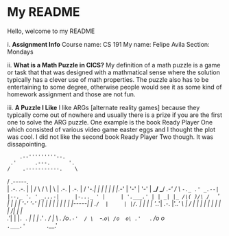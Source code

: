 # My README 
Hello, welcome to my README

i. **Assignment Info** 
    Course name: CS 191
    My name: Felipe Avila
    Section: Mondays
    
ii. **What is a Math Puzzle in CICS?**
    My definition of a math puzzle is a game or task that that was designed with a mathmatical sense where the solution typically has a clever use of math properties. 
    The puzzle also has to be entertaining to some degree, otherwise people would see it as some kind of homework assignment and those are not fun.
  
iii. **A Puzzle I Like**
    I like ARGs [alternate reality games] because they typically come out of nowhere and usually there is a prize if you are the first one to solve the ARG puzzle. 
    One example is the book Ready Player One which consisted of various video game easter eggs and I thought the plot was cool. 
    I did not like the second book Ready Player Two though. It was dissapointing. 


        .--'''''''''--.
     .'      .---.      '.
    /    .-----------.    \
   /        .-----.        \
   |       .-.   .-.       |
   |      /   \ /   \      |
    \    | .-. | .-. |    /
     '-._| | | | | | |_.-'
         | '-' | '-' |
          \___/ \___/
       _.-'  /   \  `-._
     .' _.--|     |--._ '.
     ' _...-|     |-..._ '
            |     |
            '.___.'
              | |
             _| |_
            /\( )/\
           /  ` '  \
          | |     | |
          '-'     '-'
          | |     | |
          | |     | |
          | |-----| |
       .`/  |     | |/`.
       |    |     |    |
       '._.'| .-. |'._.'
             \ | /
             | | |
             | | |
             | | |
            /| | |\
          .'_| | |_`.
          `. | | | .'
       .    /  |  \    .
      /o`.-'  / \  `-.`o\
     /o  o\ .'   `. /o  o\
     `.___.'       `.___.'
